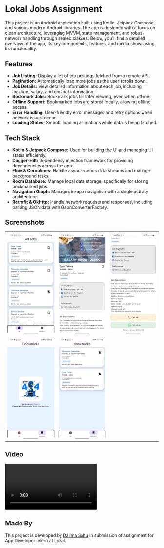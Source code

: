 
# Lokal Jobs Assignment
This project is an Android application built using Kotlin, Jetpack Compose, and various modern Android libraries. The app is designed with a focus on clean architecture, leveraging MVVM, state management, and robust network handling through sealed classes. Below, you'll find a detailed overview of the app, its key components, features, and media showcasing its functionality.


## Features

- **Job Listing:** Display a list of job postings fetched from a remote API.
- **Pagination:** Automatically load more jobs as the user scrolls down.
- **Job Details:** View detailed information about each job, including location, salary, and contact information.
- **Bookmark Jobs:** Bookmark jobs for later viewing, even when offline.
- **Offline Support:** Bookmarked jobs are stored locally, allowing offline access.
- **Error Handling:** User-friendly error messages and retry options when network issues occur.
- **Loading States:** Smooth loading animations while data is being fetched.




## Tech Stack

- **Kotlin & Jetpack Compose:** Used for building the UI and managing UI states efficiently.
- **Dagger-Hilt:** Dependency injection framework for providing dependencies across the app.
- **Flow & Coroutines:** Handle asynchronous data streams and manage background tasks.
- **Room Database:** Manage local data storage, specifically for storing bookmarked jobs.
- **Navigation Graph:** Manages in-app navigation with a single activity architecture.
- **Retrofit & OkHttp:** Handle network requests and responses, including parsing JSON data with GsonConverterFactory.

## Screenshots

<table>
  <tr>
    <td><img src="images/Landing.jpeg" alt="Landing Page" width="100%"/></td>
    <td><img src="images/JobDesc1.jpeg" alt="Job Description 1" width="100%"/></td>
    <td><img src="images/JobDesc2.jpeg" alt="Job Description 2" width="100%"/></td> 
  </tr>
  <tr>
   <td><img src="images/Bookmarks1.jpeg" alt="Bookmarks 1" width="100%"/></td>
    <td><img src="images/Bookmarks2.jpeg" alt="Bookmarks 2" width="100%"/></td>
  </tr>
</table>

## Video

<video controls src="https://res.cloudinary.com/djwqr0hgq/video/upload/v1743847170/o9psgqhmefiowcxhsiqb.mp4" title="videos/Demo.mp4"></video>

## Made By

This project is developed by [Dalima Sahu](https://dalima2910.vercel.app) in submission of assignment for App Developer Intern at Lokal.


